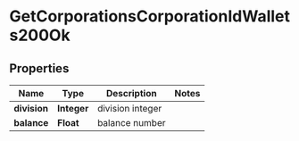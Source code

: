 
# GetCorporationsCorporationIdWallets200Ok

## Properties
Name | Type | Description | Notes
------------ | ------------- | ------------- | -------------
**division** | **Integer** | division integer | 
**balance** | **Float** | balance number | 



